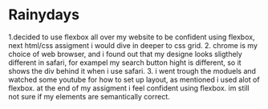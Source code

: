 # Rainydays

1.decided to use flexbox all over my website to be confident using flexbox, next html/css assigment i would dive in deeper to css grid. 
2. chrome is my choice of web browser, and i found out that my designe looks sligthely different in safari, for exampel my search button hight is different, so it shows the div behind it when i use safari. 
3. i went trough the moduels and watched some youtube for how to set up layout, as mentioned i used alot of flexbox. at the end of my assigment i feel confident using flexbox. im still not sure if my elements are semantically correct.

